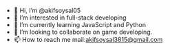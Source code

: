- 👋 Hi, I’m @akifsoysal05
- 👀 I’m interested in full-stack developing
- 🌱 I’m currently learning JavaScript and Python
- 💞️ I’m looking to collaborate on game developing.
- 📫 How to reach me mail:akifsoysal3815@gmail.com

<!---
akifsoysal05/akifsoysal05 is a ✨ special ✨ repository because its `README.md` (this file) appears on your GitHub profile.
You can click the Preview link to take a look at your changes.
--->
